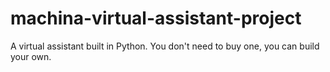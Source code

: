 # machina-virtual-assistant-project
A virtual assistant built in Python.  You don't need to buy one, you can build your own.
